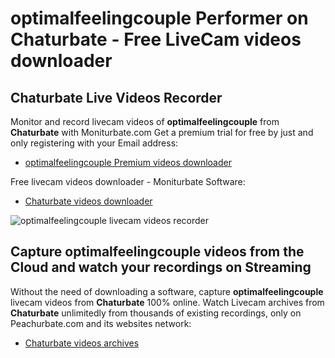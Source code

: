 # optimalfeelingcouple Performer on Chaturbate - Free LiveCam videos downloader

## Chaturbate Live Videos Recorder

Monitor and record livecam videos of **optimalfeelingcouple** from **Chaturbate** with Moniturbate.com
Get a premium trial for free by just and only registering with your Email address:
* [optimalfeelingcouple Premium videos downloader](https://moniturbate.com/request-demo-licence-key.html)

Free livecam videos downloader - Moniturbate Software:
* [Chaturbate videos downloader](https://moniturbate.com/moniturbate-download-software.html)

![optimalfeelingcouple livecam videos recorder](https://peachurnet.com/templates/moniturbate-software.png)


## Capture optimalfeelingcouple videos from the Cloud and watch your recordings on Streaming

Without the need of downloading a software, capture **optimalfeelingcouple** livecam videos from **Chaturbate** 100% online.
Watch Livecam archives from **Chaturbate** unlimitedly from thousands of existing recordings, only on Peachurbate.com and its websites network:
* [Chaturbate videos archives](https://peachurnet.com/)